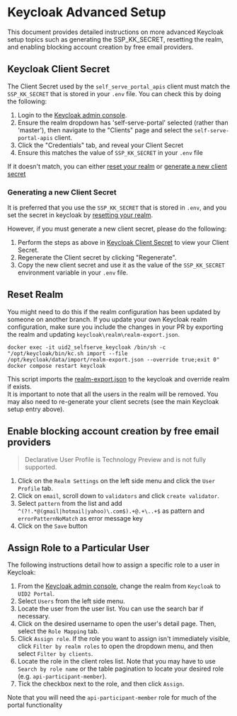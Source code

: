 # Keycloak Advanced Setup

This document provides detailed instructions on more advanced Keycloak setup topics such as generating the SSP_KK_SECRET, resetting the realm, and enabling blocking account creation by free email providers.

## Keycloak Client Secret

The Client Secret used by the `self_serve_portal_apis` client must match the `SSP_KK_SECRET` that is stored in your `.env` file. You can check this by doing the following:

1. Login to the [Keycloak admin console](./README.md/#keycloak-admin-console).
1. Ensure the realm dropdown has 'self-serve-portal' selected (rather than 'master'), then navigate to the "Clients" page and select the `self-serve-portal-apis` client.
1. Click the "Credentials" tab, and reveal your Client Secret
1. Ensure this matches the value of `SSP_KK_SECRET` in your `.env` file

If it doesn't match, you can either [reset your realm](./KeycloakAdvancedSetup.md#reset-realm) or [generate a new client secret](#generating-a-new-client-secret)

### Generating a new Client Secret

It is preferred that you use the `SSP_KK_SECRET` that is stored in `.env`, and you set the secret in keycloak by [resetting your realm](./KeycloakAdvancedSetup.md#reset-realm).

However, if you must generate a new client secret, please do the following:

1. Perform the steps as above in [Keycloak Client Secret](#keycloak-client-secret) to view your Client Secret. 
1. Regenerate the Client secret by clicking "Regenerate".
1. Copy the new client secret and use it as the value of the `SSP_KK_SECRET` environment variable in your `.env` file.

## Reset Realm

You might need to do this if the realm configuration has been updated by someone on another branch. If you update your own Keycloak realm configuration, make sure you include the changes in your PR by exporting the realm and updating `keycloak\realm\realm-export.json`.

```
docker exec -it uid2_selfserve_keycloak /bin/sh -c "/opt/keycloak/bin/kc.sh import --file /opt/keycloak/data/import/realm-export.json --override true;exit 0"
docker compose restart keycloak
```

This script imports the [realm-export.json](https://github.com/IABTechLab/uid2-self-serve-portal/blob/main/keycloak/realm/realm-export.json) to the keycloak and override realm if exists.\
It is important to note that all the users in the realm will be removed. You may also need to re-generate your client secrets (see the main Keycloak setup entry above).

## Enable blocking account creation by free email providers

> Declarative User Profile is Technology Preview and is not fully supported.

1. Click on the `Realm Settings` on the left side menu and click the `User Profile` tab.
2. Click on `email`, scroll down to `validators` and click `create validator`.
3. Select `pattern` from the list and add `^(?!.*@(gmail|hotmail|yahoo)\.com$).+@.+\..+$` as pattern and `errorPatternNoMatch` as error message key
4. Click on the `Save` button

## Assign Role to a Particular User

The following instructions detail how to assign a specific role to a user in Keycloak:

1. From the [Keycloak admin console](./README.md/#keycloak-admin-console), change the realm from `Keycloak` to `UID2 Portal`.
1. Select `Users` from the left side menu.
1. Locate the user from the user list. You can use the search bar if necessary.
1. Click on the desired username to open the user's detail page. Then, select the `Role Mapping` tab.
1. Click `Assign role`. If the role you want to assign isn't immediately visible, click `Filter by realm roles` to open the dropdown menu, and then select `Filter by clients`.
1. Locate the role in the client roles list. Note that you may have to use `Search by role name` or the table pagination to locate your desired role (e.g. `api-participant-member`). 
1. Tick the checkbox next to the role, and then click `Assign`.

Note that you will need the `api-participant-member` role for much of the portal functionality
